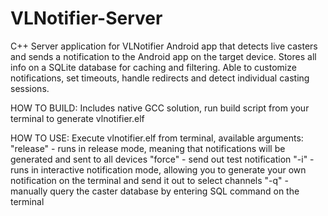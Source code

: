 # VLNotifier-Server

C++ Server application for VLNotifier Android app that detects live casters and sends a notification to the Android app on the target device. Stores all info on a SQLite database for caching and filtering. Able to customize notifications, set timeouts, handle redirects and detect individual casting sessions.

HOW TO BUILD:
Includes native GCC solution, run build script from your terminal to generate vlnotifier.elf

HOW TO USE:
Execute vlnotifier.elf from terminal, available arguments:
"release" - runs in release mode, meaning that notifications will be generated and sent to all devices
"force" - send out test notification
"-i" - runs in interactive notification mode, allowing you to generate your own notification on the terminal and send it out to select channels
"-q" - manually query the caster database by entering SQL command on the terminal
